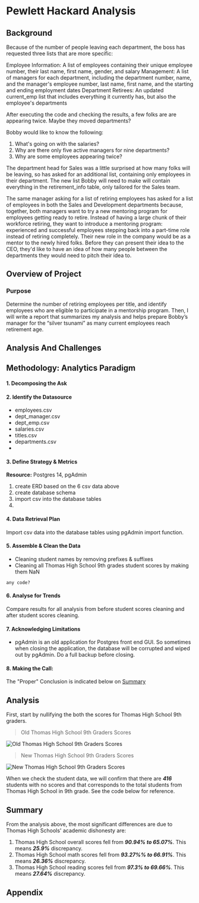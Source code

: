 # Pewlett Hackard Analysis

## Background

Because of the number of people leaving each department, the boss has requested three lists that are more specific:

Employee Information: A list of employees containing their unique employee number, their last name, first name, gender, and salary
Management: A list of managers for each department, including the department number, name, and the manager's employee number, last name, first name, and the starting and ending employment dates
Department Retirees: An updated current_emp list that includes everything it currently has, but also the employee's departments

After executing the code and checking the results, a few folks are are appearing twice. Maybe they moved departments?

Bobby would like to know the following:
1. What's going on with the salaries?
2. Why are there only five active managers for nine departments?
3. Why are some employees appearing twice?

The department head for Sales was a little surprised at how many folks will be leaving, so has asked for an additional list, containing only employees in their department. The new list Bobby will need to make will contain everything in the retirement_info table, only tailored for the Sales team.

The same manager asking for a list of retiring employees has asked for a list of employees in both the Sales and Development departments because, together, both managers want to try a new mentoring program for employees getting ready to retire. Instead of having a large chunk of their workforce retiring, they want to introduce a mentoring program: experienced and successful employees stepping back into a part-time role instead of retiring completely. Their new role in the company would be as a mentor to the newly hired folks. Before they can present their idea to the CEO, they'd like to have an idea of how many people between the departments they would need to pitch their idea to.


## Overview of Project
### Purpose

Determine the number of retiring employees per title, and identify employees who are eligible to participate in a mentorship program. Then, I will write a report that summarizes my analysis and helps prepare Bobby’s manager for the “silver tsunami” as many current employees reach retirement age.


## Analysis And Challenges

## Methodology: Analytics Paradigm

#### 1. Decomposing the Ask


#### 2. Identify the Datasource
* employees.csv
* dept_manager.csv
* dept_emp.csv
* salaries.csv
* titles.csv
* departments.csv
*

#### 3. Define Strategy & Metrics
**Resource:** Postgres 14, pgAdmin

1. create ERD based on the 6 csv data above
1. create database schema
1. import csv into the database tables
1.

#### 4. Data Retrieval Plan
Import csv data into the database tables using pgAdmin import function.


#### 5. Assemble & Clean the Data
* Cleaning student names by removing prefixes & suffixes
* Cleaning all Thomas High School 9th grades student scores by making them NaN
```
any code?
```

#### 6. Analyse for Trends
Compare results for all analysis from before student scores cleaning and after student scores cleaning.

#### 7. Acknowledging Limitations
* pgAdmin is an old application for Postgres front end GUI. So sometimes when closing the application, the database will be corrupted and wiped out by pgAdmin. Do a full backup before closing. 

#### 8. Making the Call:
The "Proper" Conclusion is indicated below on [Summary](#summary)

## Analysis

First, start by nullifying the both the scores for Thomas High School 9th graders.

>Old Thomas High School 9th Graders Scores

![Old Thomas High School 9th Graders Scores](resources/Old_student_data.png)

>New Thomas High School 9th Graders Scores

![New Thomas High School 9th Graders Scores](resources/Clean_student_data.png)

When we check the student data, we will confirm that there are _**416**_ students with no scores and that corresponds to the total students from Thomas High School in 9th grade. See the code below for reference.


## Summary
From the analysis above, the most significant differences are due to Thomas High Schools' academic dishonesty are:

1. Thomas High School overall scores fell from _**90.94% to 65.07%**_. This means _**25.9%**_ discrepancy.
1. Thomas High School math scores fell from _**93.27%% to 66.91%**_. This means _**26.36%**_ discrepancy.
1. Thomas High School reading scores fell from _**97.3% to 69.66%**_. This means _**27.64%**_ discrepancy.


## Appendix
